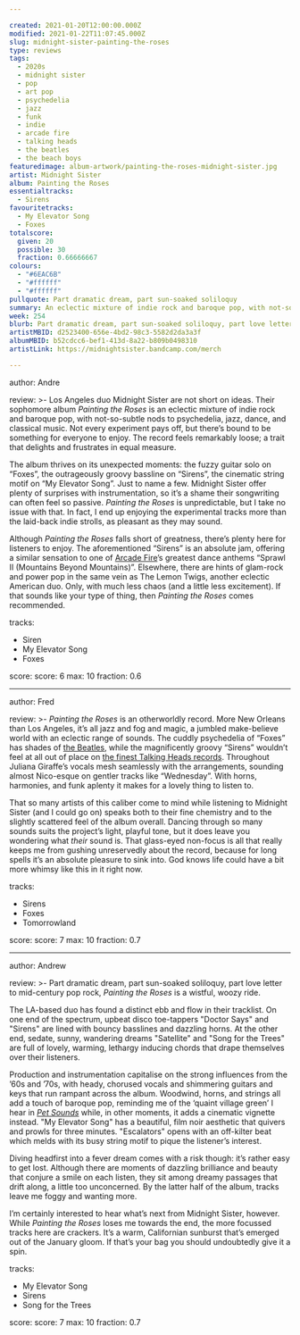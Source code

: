 ```yaml
---

created: 2021-01-20T12:00:00.000Z
modified: 2021-01-22T11:07:45.000Z
slug: midnight-sister-painting-the-roses
type: reviews
tags:
  - 2020s
  - midnight sister
  - pop
  - art pop
  - psychedelia
  - jazz
  - funk
  - indie
  - arcade fire
  - talking heads
  - the beatles
  - the beach boys
featuredimage: album-artwork/painting-the-roses-midnight-sister.jpg
artist: Midnight Sister
album: Painting the Roses
essentialtracks:
  - Sirens
favouritetracks:
  - My Elevator Song
  - Foxes
totalscore:
  given: 20
  possible: 30
  fraction: 0.66666667
colours:
  - "#6EAC6B"
  - "#ffffff"
  - "#ffffff"
pullquote: Part dramatic dream, part sun-soaked soliloquy
summary: An eclectic mixture of indie rock and baroque pop, with not-so-subtle nods to psychedelia, jazz, dance, and classical music. Not every experiment pays off, but there’s bound to be something for everyone to enjoy.
week: 254
blurb: Part dramatic dream, part sun-soaked soliloquy, part love letter to mid-century pop rock, Midnight Sister have sewn together a wistful, woozy record.
artistMBID: d2523400-656e-4bd2-98c3-5582d2da3a3f
albumMBID: b52cdcc6-bef1-413d-8a22-b809b0498310
artistLink: https://midnightsister.bandcamp.com/merch

---
```


author: Andre

review: >-
  Los Angeles duo Midnight Sister are not short on ideas. Their sophomore album *Painting the Roses* is an eclectic mixture of indie rock and baroque pop, with not-so-subtle nods to psychedelia, jazz, dance, and classical music. Not every experiment pays off, but there’s bound to be something for everyone to enjoy. The record feels remarkably loose; a trait that delights and frustrates in equal measure.

  The album thrives on its unexpected moments: the fuzzy guitar solo on “Foxes”, the outrageously groovy bassline on “Sirens”, the cinematic string motif on “My Elevator Song”. Just to name a few. Midnight Sister offer plenty of surprises with instrumentation, so it’s a shame their songwriting can often feel so passive. *Painting the Roses* is unpredictable, but I take no issue with that. In fact, I end up enjoying the experimental tracks more than the laid-back indie strolls, as pleasant as they may sound.

  Although *Painting the Roses* falls short of greatness, there’s plenty here for listeners to enjoy. The aforementioned “Sirens” is an absolute jam, offering a similar sensation to one of [Arcade Fire](/reviews/arcade-fire-funeral/)’s greatest dance anthems “Sprawl II (Mountains Beyond Mountains)”. Elsewhere, there are hints of glam-rock and power pop in the same vein as The Lemon Twigs, another eclectic American duo. Only, with much less chaos (and a little less excitement). If that sounds like your type of thing, then *Painting the Roses* comes recommended.

tracks:
  - Siren
  - My Elevator Song
  - Foxes

score:
  score: 6
  max: 10
  fraction: 0.6

---

author: Fred

review: >-
  *Painting the Roses* is an otherworldly record. More New Orleans than Los Angeles, it’s all jazz and fog and magic, a jumbled make-believe world with an eclectic range of sounds. The cuddly psychedelia of “Foxes” has shades of [the Beatles](/reviews/the-beatles-revolver/), while the magnificently groovy “Sirens” wouldn’t feel at all out of place on [the finest Talking Heads records](/reviews/talking-heads-remain-in-light/). Throughout Juliana Giraffe’s vocals mesh seamlessly with the arrangements, sounding almost Nico-esque on gentler tracks like “Wednesday”. With horns, harmonies, and funk aplenty it makes for a lovely thing to listen to.

  That so many artists of this caliber come to mind while listening to Midnight Sister (and I could go on) speaks both to their fine chemistry and to the slightly scattered feel of the album overall. Dancing through so many sounds suits the project’s light, playful tone, but it does leave you wondering what *their* sound is. That glass-eyed non-focus is all that really keeps me from gushing unreservedly about the record, because for long spells it’s an absolute pleasure to sink into. God knows life could have a bit more whimsy like this in it right now.

tracks:
  - Sirens
  - Foxes
  - Tomorrowland

score:
  score: 7
  max: 10
  fraction: 0.7

---

author: Andrew

review: >-
  Part dramatic dream, part sun-soaked soliloquy, part love letter to mid-century pop rock, *Painting the Roses* is a wistful, woozy ride.

  The LA-based duo has found a distinct ebb and flow in their tracklist. On one end of the spectrum, upbeat disco toe-tappers "Doctor Says" and "Sirens" are lined with bouncy basslines and dazzling horns. At the other end, sedate, sunny, wandering dreams "Satellite" and "Song for the Trees" are full of lovely, warming, lethargy inducing chords that drape themselves over their listeners.

  Production and instrumentation capitalise on the strong influences from the ’60s and ’70s, with heady, chorused vocals and shimmering guitars and keys that run rampant across the album. Woodwind, horns, and strings all add a touch of baroque pop, reminding me of the ‘quaint village green’ I hear in [*Pet Sounds*](/reviews/the-beach-boys-pet-sounds/) while, in other moments, it adds a cinematic vignette instead. "My Elevator Song" has a beautiful, film noir aesthetic that quivers and prowls for three minutes. "Escalators" opens with an off-kilter beat which melds with its busy string motif to pique the listener’s interest.

  Diving headfirst into a fever dream comes with a risk though: it’s rather easy to get lost. Although there are moments of dazzling brilliance and beauty that conjure a smile on each listen, they sit among dreamy passages that drift along, a little too unconcerned. By the latter half of the album, tracks leave me foggy and wanting more.
  
  I’m certainly interested to hear what’s next from Midnight Sister, however. While *Painting the Roses* loses me towards the end, the more focussed tracks here are crackers. It’s a warm, Californian sunburst that’s emerged out of the January gloom. If that’s your bag you should undoubtedly give it a spin.

tracks:
  - My Elevator Song
  - Sirens
  - Song for the Trees

score:
  score: 7
  max: 10
  fraction: 0.7
